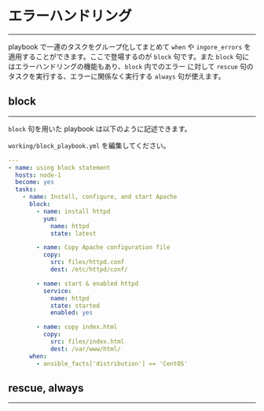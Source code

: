 # エラーハンドリング
---
playbook で一連のタスクをグループ化してまとめて `when` や `ingore_errors` を適用することができます。ここで登場するのが `block` 句です。また `block` 句にはエラーハンドリングの機能もあり、`block` 内でのエラー に対して `rescue` 句のタスクを実行する、エラーに関係なく実行する `always` 句が使えます。

## block
---
`block` 句を用いた playbook は以下のように記述できます。

`working/block_playbook.yml` を編集してください。
```yaml
---
- name: using block statement
  hosts: node-1
  become: yes
  tasks:
    - name: Install, configure, and start Apache
      block:
        - name: install httpd
          yum:
            name: httpd
            state: latest

        - name: Copy Apache configuration file
          copy:
            src: files/httpd.conf
            dest: /etc/httpd/conf/

        - name: start & enabled httpd
          service:
            name: httpd
            state: started
            enabled: yes

        - name: copy index.html
          copy:
            src: files/index.html
            dest: /var/www/html/
      when:
        - ansible_facts['distribution'] == 'CentOS'
```




## rescue, always
---
